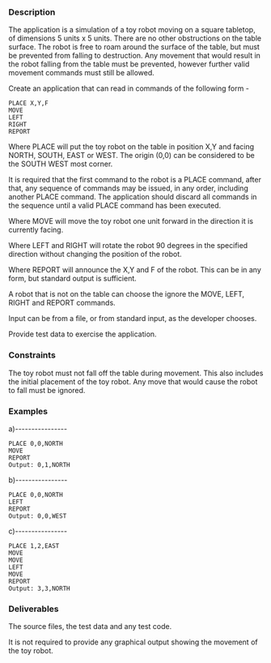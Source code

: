### Description

The application is a simulation of a toy robot moving on a square tabletop, of dimensions 5 units x 5 units.
There are no other obstructions on the table surface.
The robot is free to roam around the surface of the table, but must be prevented from falling to destruction.  Any movement that would result in the robot falling from the table must be prevented, however further valid movement commands must still be allowed.

Create an application that can read in commands of the following form -

    PLACE X,Y,F
    MOVE
    LEFT
    RIGHT
    REPORT

Where PLACE will put the toy robot on the table in position X,Y and facing NORTH, SOUTH, EAST or WEST.  The origin (0,0) can be considered to be the SOUTH WEST most corner.

It is required that the first command to the robot is a PLACE command, after that, any sequence of commands may be issued, in any order, including another PLACE command.  The application should discard all commands in the sequence until a valid PLACE command has been executed.

Where MOVE will move the toy robot one unit forward in the direction it is currently facing.

Where LEFT and RIGHT will rotate the robot 90 degrees in the specified direction without changing the position of the robot.

Where REPORT will announce the X,Y and F of the robot.  This can be in any form, but standard output is sufficient.

A robot that is not on the table can choose the ignore the MOVE, LEFT, RIGHT and REPORT commands.

Input can be from a file, or from standard input, as the developer chooses.

Provide test data to exercise the application.

### Constraints

The toy robot must not fall off the table during movement.  This also includes the initial placement of the toy robot.  Any move that would cause the robot to fall must be ignored.

### Examples

a)----------------

	PLACE 0,0,NORTH
	MOVE
	REPORT
	Output: 0,1,NORTH

b)----------------

	PLACE 0,0,NORTH
	LEFT
	REPORT
	Output: 0,0,WEST

c)----------------

	PLACE 1,2,EAST
	MOVE
	MOVE
	LEFT
	MOVE
	REPORT
	Output: 3,3,NORTH

### Deliverables
The source files, the test data and any test code.

It is not required to provide any graphical output showing the movement of the toy robot.

